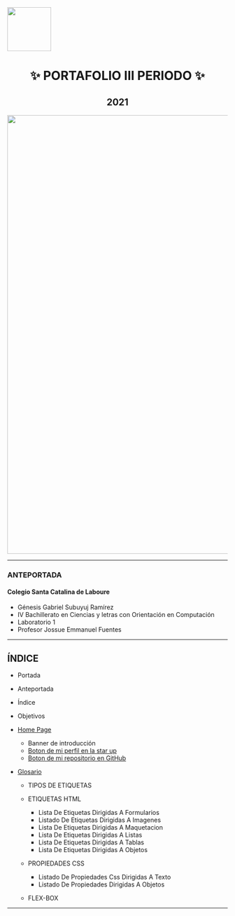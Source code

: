 <img width="100px"  src="https://static.wixstatic.com/media/d1b317_30d85a06c73e4bc7bf0952829a1cddb1~mv1.png/v1/crop/x_0,y_4,w_775,h_349/fill/w_408,h_172,al_c,q_85,usm_0.66_1.00_0.01/d1b317_30d85a06c73e4bc7bf0952829a1cddb1~mv1.webp">
<h1 align= "center">
✨ PORTAFOLIO III PERIODO ✨
</h1>
<h2 align="center">
2021
</h2>
<img width="1000px" src="https://acumbamail.com/blog/wp-content/uploads/2014/10/maquetacion-email-html.png">

------------

### ANTEPORTADA

#### Colegio Santa Catalina de Laboure

- Génesis Gabriel Subuyuj Ramírez
- IV Bachillerato en Ciencias y letras con Orientación en Computación
- Laboratorio 1
- Profesor Jossue Emmanuel Fuentes

------------

## ÍNDICE
- Portada

- Anteportada
- Índice

- Objetivos
- [Home Page](https://genesisgab.github.io/Glosario_1/ "Portada")
  - Banner de introducción
  - [Boton de mi perfil en la star up](https://jefuentes80.github.io/starup_scl/iv_computacion/GenesisSubuyuj.html "Link a mi perfil en la star up")
  - [Boton de mi repositorio en GitHub](https://github.com/GenesisGab/Glosario_1 "Link a mi repositorio en GitHub")
- [Glosario](https://genesisgab.github.io/Glosario_1/glosario.html "Glosario")
  - TIPOS DE ETIQUETAS
  - ETIQUETAS HTML
     - Lista De Etiquetas Dirigidas A Formularios
     - Listado De Etiquetas Dirigidas A Imagenes
     - Lista De Etiquetas Dirigidas A Maquetacion
     - Lista De Etiquetas Dirigidas A Listas
     - Lista De Etiquetas Dirigidas A Tablas
     - Lista De Etiquetas Dirigidas A Objetos

   - PROPIEDADES CSS
     - Listado De Propiedades Css Dirigidas A Texto
     - Listado De Propiedades Dirigidas A Objetos

   - FLEX-BOX



------------




